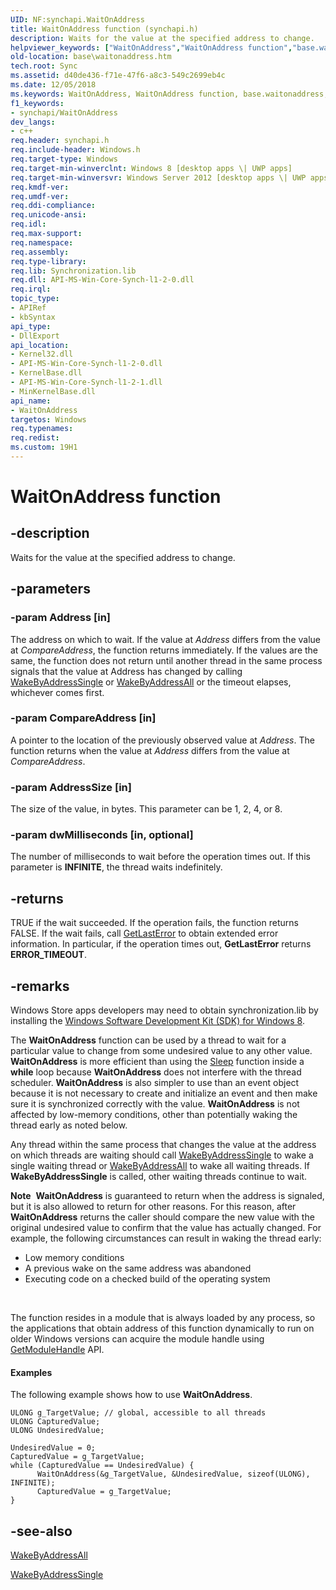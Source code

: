 ```yaml
---
UID: NF:synchapi.WaitOnAddress
title: WaitOnAddress function (synchapi.h)
description: Waits for the value at the specified address to change.helpviewer_keywords: ["WaitOnAddress","WaitOnAddress function","base.waitonaddress","synchapi/WaitOnAddress"]
old-location: base\waitonaddress.htm
tech.root: Sync
ms.assetid: d40de436-f71e-47f6-a8c3-549c2699eb4c
ms.date: 12/05/2018
ms.keywords: WaitOnAddress, WaitOnAddress function, base.waitonaddress, synchapi/WaitOnAddress
f1_keywords:
- synchapi/WaitOnAddress
dev_langs:
- c++
req.header: synchapi.h
req.include-header: Windows.h
req.target-type: Windows
req.target-min-winverclnt: Windows 8 [desktop apps \| UWP apps]
req.target-min-winversvr: Windows Server 2012 [desktop apps \| UWP apps]
req.kmdf-ver: 
req.umdf-ver: 
req.ddi-compliance: 
req.unicode-ansi: 
req.idl: 
req.max-support: 
req.namespace: 
req.assembly: 
req.type-library: 
req.lib: Synchronization.lib
req.dll: API-MS-Win-Core-Synch-l1-2-0.dll
req.irql: 
topic_type:
- APIRef
- kbSyntax
api_type:
- DllExport
api_location:
- Kernel32.dll
- API-MS-Win-Core-Synch-l1-2-0.dll
- KernelBase.dll
- API-MS-Win-Core-Synch-l1-2-1.dll
- MinKernelBase.dll
api_name:
- WaitOnAddress
targetos: Windows
req.typenames: 
req.redist: 
ms.custom: 19H1
---
```


# WaitOnAddress function


## -description


Waits for the value at the specified address to change.


## -parameters




### -param Address [in]

The address on which to wait. If the value at <i>Address</i> differs from the value at <i>CompareAddress</i>, the function returns immediately. If the values are the same, the function does not return until another thread in the same process signals that the value at Address has changed by calling <a href="https://docs.microsoft.com/windows/desktop/api/synchapi/nf-synchapi-wakebyaddresssingle">WakeByAddressSingle</a> or <a href="https://docs.microsoft.com/windows/desktop/api/synchapi/nf-synchapi-wakebyaddressall">WakeByAddressAll</a> or the timeout elapses, whichever comes first.


### -param CompareAddress [in]

A pointer to the location of the previously observed value at <i>Address</i>. The function returns when the value at <i>Address</i> differs from the value at <i>CompareAddress</i>.


### -param AddressSize [in]

The size of the value, in bytes. This parameter can be 1, 2, 4, or 8. 


### -param dwMilliseconds [in, optional]

The number of milliseconds to wait before the operation times out. If this parameter is <b>INFINITE</b>, the thread waits indefinitely.


## -returns



TRUE if the wait succeeded. If the operation fails, the function returns FALSE. If the wait fails, call <a href="https://docs.microsoft.com/windows/desktop/api/errhandlingapi/nf-errhandlingapi-getlasterror">GetLastError</a> to obtain extended error information. In particular, if the operation times out, <b>GetLastError</b>  returns <b>ERROR_TIMEOUT</b>.




## -remarks



Windows Store apps developers may need to obtain synchronization.lib by installing the <a href="https://msdn.microsoft.com/en-US/windows/desktop/hh852363">Windows Software Development Kit (SDK) for Windows 8</a>.

The <b>WaitOnAddress</b> function can be used by a thread to wait for a particular value to change from some undesired value to any other value. <b>WaitOnAddress</b> is more efficient than using the <a href="https://docs.microsoft.com/windows/desktop/api/synchapi/nf-synchapi-sleep">Sleep</a> function inside a <b>while</b> loop because <b>WaitOnAddress</b> does not interfere with the thread scheduler. <b>WaitOnAddress</b> is also simpler to use than an event object because it is not necessary to create and initialize an event and then make sure it is synchronized correctly with the value. <b>WaitOnAddress</b> is not affected by low-memory conditions, other than potentially waking the thread early as noted below.

Any thread within the same  process that changes the value at the address on which threads are waiting should call <a href="https://docs.microsoft.com/windows/desktop/api/synchapi/nf-synchapi-wakebyaddresssingle">WakeByAddressSingle</a> to wake a single waiting thread or  <a href="https://docs.microsoft.com/windows/desktop/api/synchapi/nf-synchapi-wakebyaddressall">WakeByAddressAll</a> to wake all waiting threads. If <b>WakeByAddressSingle</b> is called, other waiting threads continue to wait.

<div class="alert"><b>Note</b>  <b>WaitOnAddress</b> is guaranteed to return when the address is signaled, but it is also allowed to return for other reasons. For this reason, after <b>WaitOnAddress</b> returns the caller should compare the new value with the original undesired value to confirm that the value has actually changed. For example, the following circumstances can result in waking the thread early:<ul>
<li>Low memory conditions</li>
<li>A previous wake on the same address was abandoned</li>
<li>Executing code on a checked build of the operating system</li>
</ul>
</div>
<div> </div>

The function resides in a module that is always loaded by any process, so the applications that obtain address of this function dynamically to run on older Windows versions can acquire the module handle using <a href="https://docs.microsoft.com/windows/win32/api/libloaderapi/nf-libloaderapi-getmodulehandlew">GetModuleHandle</a> API.

#### Examples

The following example shows how to use <b>WaitOnAddress</b>.

<pre class="syntax" xml:space="preserve"><code>ULONG g_TargetValue; // global, accessible to all threads
ULONG CapturedValue;
ULONG UndesiredValue;

UndesiredValue = 0;
CapturedValue = g_TargetValue;
while (CapturedValue == UndesiredValue) {
      WaitOnAddress(&amp;g_TargetValue, &amp;UndesiredValue, sizeof(ULONG), INFINITE);
      CapturedValue = g_TargetValue;
}
</code></pre>



## -see-also




<a href="https://docs.microsoft.com/windows/desktop/api/synchapi/nf-synchapi-wakebyaddressall">WakeByAddressAll</a>



<a href="https://docs.microsoft.com/windows/desktop/api/synchapi/nf-synchapi-wakebyaddresssingle">WakeByAddressSingle</a>
 

 

